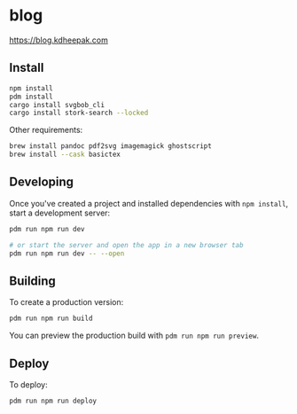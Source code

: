 # blog

<https://blog.kdheepak.com>

## Install

```bash
npm install
pdm install
cargo install svgbob_cli
cargo install stork-search --locked
```

Other requirements:

```bash
brew install pandoc pdf2svg imagemagick ghostscript
brew install --cask basictex
```

## Developing

Once you've created a project and installed dependencies with `npm install`, start a development server:

```bash
pdm run npm run dev

# or start the server and open the app in a new browser tab
pdm run npm run dev -- --open
```

## Building

To create a production version:

```bash
pdm run npm run build
```

You can preview the production build with `pdm run npm run preview`.

## Deploy

To deploy:

```bash
pdm run npm run deploy
```
